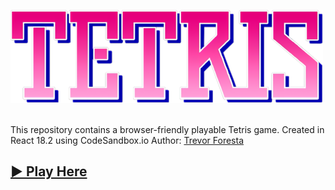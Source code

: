 ![Tetris Logo](https://github.com/trevforesta/tetris-game/blob/main/src/assets/tetris-logo.png?raw=true)  &nbsp;

This repository contains a browser-friendly playable Tetris game. 
Created in React 18.2 using CodeSandbox.io
Author: [Trevor Foresta](https://github.com/trevforesta)

## [ ▶ Play Here ](https://codesandbox.io/s/tetris-game-jdjlgj)
